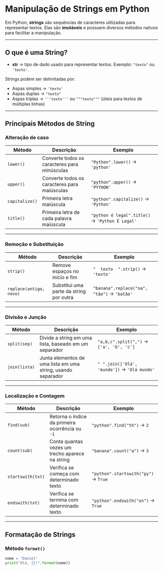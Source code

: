# Manipulação de Strings em Python

Em Python, **strings** são sequências de caracteres utilizadas para representar textos. Elas são **imutáveis** e possuem diversos métodos nativos para facilitar a manipulação.

---

## O que é uma String?

- **str** → tipo de dado usado para representar textos. Exemplo: `"texto"` ou `'texto'`.

Strings podem ser delimitadas por:
- Aspas simples → `'texto'`
- Aspas duplas → `"texto"`
- Aspas triplas → `'''texto'''` ou `"""texto"""` (úteis para textos de múltiplas linhas)

---

## Principais Métodos de String

### Alteração de caso

| Método          | Descrição                             | Exemplo                         |
|-----------------|---------------------------------------|--------------------------------- |
| `lower()`       | Converte todos os caracteres para minúsculas | `"Python".lower()` → `'python'` |
| `upper()`       | Converte todos os caracteres para maiúsculas | `"python".upper()` → `'PYTHON'` |
| `capitalize()`  | Primeira letra maiúscula               | `"python".capitalize()` → `'Python'` |
| `title()`       | Primeira letra de cada palavra maiúscula | `"python é legal".title()` → `'Python É Legal'` |

---

### Remoção e Substituição

| Método                | Descrição                                    | Exemplo                                   |
|---------------------- |--------------------------------------------- |------------------------------------------ |
| `strip()`             | Remove espaços no início e fim               | `"  texto  ".strip()` → `'texto'`         |
| `replace(antigo, novo)` | Substitui uma parte da string por outra    | `"banana".replace("na", "tão")` → `'batão'` |

---

### Divisão e Junção

| Método        | Descrição                                  | Exemplo                                         |
|---------------|--------------------------------------------|------------------------------------------------ |
| `split(sep)`  | Divide a string em uma lista, baseado em um separador | `"a,b,c".split(",")` → `['a', 'b', 'c']` |
| `join(lista)` | Junta elementos de uma lista em uma string, usando separador | `" ".join(['Olá', 'mundo'])` → `'Olá mundo'` |

---

### Localização e Contagem

| Método           | Descrição                                          | Exemplo                           |
|------------------|--------------------------------------------------- |----------------------------------- |
| `find(sub)`      | Retorna o índice da primeira ocorrência ou `-1`   | `"python".find("th")` → `2`       |
| `count(sub)`     | Conta quantas vezes um trecho aparece na string   | `"banana".count("a")` → `3`       |
| `startswith(txt)`| Verifica se começa com determinado texto          | `"python".startswith("py")` → `True` |
| `endswith(txt)`  | Verifica se termina com determinado texto         | `"python".endswith("on")` → `True` |

---

## Formatação de Strings

### Método `format()`

```python
nome = "Daniel"
print("Olá, {}!".format(nome))
